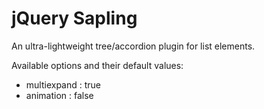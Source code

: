 jQuery Sapling
===========================

An ultra-lightweight tree/accordion plugin for list elements.

Available options and their default values:
- multiexpand : true
- animation : false